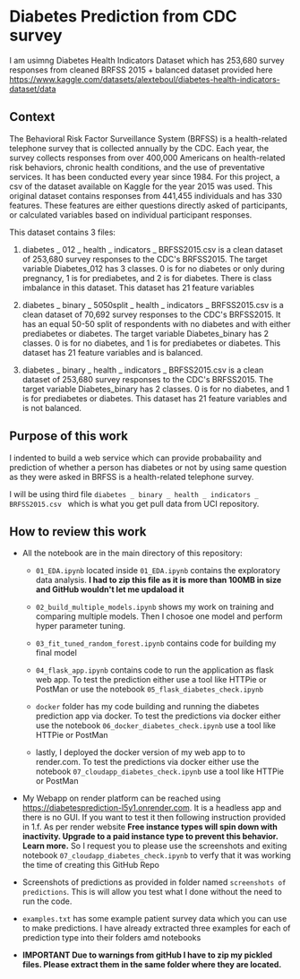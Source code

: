 # Diabetes Prediction from CDC survey

I am usimng Diabetes Health Indicators Dataset which has 253,680 survey responses from cleaned BRFSS 2015 + balanced dataset provided here https://www.kaggle.com/datasets/alexteboul/diabetes-health-indicators-dataset/data

## Context

The Behavioral Risk Factor Surveillance System (BRFSS) is a health-related telephone survey that is collected annually by the CDC. Each year, the survey collects responses from over 400,000 Americans on health-related risk behaviors, chronic health conditions, and the use of preventative services. It has been conducted every year since 1984. For this project, a csv of the dataset available on Kaggle for the year 2015 was used. This original dataset contains responses from 441,455 individuals and has 330 features. These features are either questions directly asked of participants, or calculated variables based on individual participant responses.

This dataset contains 3 files:

1) diabetes _ 012 _ health _ indicators _ BRFSS2015.csv is a clean dataset of 253,680 survey responses to the CDC's BRFSS2015. The target variable Diabetes_012 has 3 classes. 0 is for no diabetes or only during pregnancy, 1 is for prediabetes, and 2 is for diabetes. There is class imbalance in this dataset. This dataset has 21 feature variables

2) diabetes _ binary _ 5050split _ health _ indicators _ BRFSS2015.csv is a clean dataset of 70,692 survey responses to the CDC's BRFSS2015. It has an equal 50-50 split of respondents with no diabetes and with either prediabetes or diabetes. The target variable Diabetes_binary has 2 classes. 0 is for no diabetes, and 1 is for prediabetes or diabetes. This dataset has 21 feature variables and is balanced.

3) diabetes _ binary _ health _ indicators _ BRFSS2015.csv is a clean dataset of 253,680 survey responses to the CDC's BRFSS2015. The target variable Diabetes_binary has 2 classes. 0 is for no diabetes, and 1 is for prediabetes or diabetes. This dataset has 21 feature variables and is not balanced.

## Purpose of this work
I indented to build a web service which can provide probabaility and prediction of whether a person has diabetes or not by using same question as they were asked in BRFSS is a health-related telephone survey.

I will be using third file `diabetes _ binary _ health _ indicators _ BRFSS2015.csv ` which is what you get pull data from UCI repository.


## How to review this work

- All the notebook are in the main directory of this repository:
    
    - `01_EDA.ipynb` located inside `01_EDA.ipynb` contains the exploratory data analysis. **I had to zip this file as it is more than 100MB in size and GitHub wouldn't let me updaload it**
    
    - `02_build_multiple_models.ipynb` shows my work on training and comparing multiple models. Then I chosoe one model and perform hyper parameter tuning.
    
    - `03_fit_tuned_random_forest.ipynb` contains code for building my final model
    
    - `04_flask_app.ipynb` contains code to run the application as flask web app. To test the prediction either use a tool like HTTPie or PostMan or use the notebook `05_flask_diabetes_check.ipynb`
    
    - `docker` folder has my code building and running the diabetes prediction app via docker. To test the predictions via docker either use the notebook `06_docker_diabetes_check.ipynb` use a tool like HTTPie or PostMan 
    
    - lastly, I deployed the docker version of my web app to to render.com. To test the predictions via docker either use the notebook `07_cloudapp_diabetes_check.ipynb` use a tool like HTTPie or PostMan 

- My Webapp on render platform can be reached using https://diabetesprediction-l5y1.onrender.com. It is a headless app and there is no GUI. If you want to test it then following instruction provided in 1.f. As per render website **Free instance types will spin down with inactivity. Upgrade to a paid instance type to prevent this behavior. Learn more.** So I request you to please use the screenshots and exiting notebook `07_cloudapp_diabetes_check.ipynb` to verfy that it was working the time of creating this GitHub Repo

- Screenshots of predictions as provided in folder named `screenshots of predictions`. This is will allow you test what I done without the need to run the code.

- `examples.txt` has some example patient  survey data which you can use to make predictions. I have already extracted three examples for each of prediction type into their folders amd notebooks 

- **IMPORTANT Due to warnings from gitHub I have to zip my pickled files. Please extract them in the same folder where they are located.**
